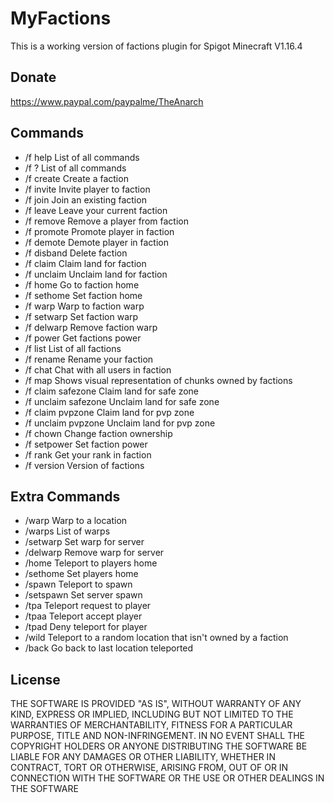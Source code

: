 MyFactions
===========

This is a working version of factions plugin for Spigot Minecraft V1.16.4

Donate
-----------
https://www.paypal.com/paypalme/TheAnarch

Commands
-----------
- /f help      List of all commands
- /f ?         List of all commands
- /f create    Create a faction
- /f invite    Invite player to faction
- /f join      Join an existing faction
- /f leave     Leave your current faction
- /f remove    Remove a player from faction
- /f promote   Promote player in faction
- /f demote    Demote player in faction
- /f disband   Delete faction
- /f claim     Claim land for faction
- /f unclaim   Unclaim land for faction
- /f home      Go to faction home
- /f sethome   Set faction home
- /f warp      Warp to faction warp
- /f setwarp   Set faction warp
- /f delwarp   Remove faction warp
- /f power     Get factions power
- /f list      List of all factions
- /f rename    Rename your faction
- /f chat      Chat with all users in faction
- /f map       Shows visual representation of chunks owned by factions
- /f claim safezone     Claim land for safe zone
- /f unclaim safezone   Unclaim land for safe zone
- /f claim pvpzone     Claim land for pvp zone
- /f unclaim pvpzone   Unclaim land for pvp zone
- /f chown     Change faction ownership
- /f setpower  Set faction power
- /f rank      Get your rank in faction
- /f version   Version of factions

Extra Commands
-----------
- /warp       Warp to a location
- /warps      List of warps
- /setwarp    Set warp for server
- /delwarp    Remove warp for server
- /home       Teleport to players home
- /sethome    Set players home
- /spawn      Teleport to spawn
- /setspawn   Set server spawn
- /tpa        Teleport request to player
- /tpaa       Teleport accept player
- /tpad       Deny teleport for player
- /wild       Teleport to a random location that isn't owned by a faction
- /back       Go back to last location teleported

License
-----------
THE SOFTWARE IS PROVIDED "AS IS", WITHOUT WARRANTY OF ANY KIND, EXPRESS OR IMPLIED, INCLUDING BUT NOT LIMITED TO THE WARRANTIES OF MERCHANTABILITY, FITNESS FOR A PARTICULAR PURPOSE, TITLE AND NON-INFRINGEMENT. IN NO EVENT SHALL THE COPYRIGHT HOLDERS OR ANYONE DISTRIBUTING THE SOFTWARE BE LIABLE FOR ANY DAMAGES OR OTHER LIABILITY, WHETHER IN CONTRACT, TORT OR OTHERWISE, ARISING FROM, OUT OF OR IN CONNECTION WITH THE SOFTWARE OR THE USE OR OTHER DEALINGS IN THE SOFTWARE
